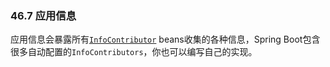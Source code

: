 ### 46.7 应用信息
应用信息会暴露所有[`InfoContributor`](https://github.com/spring-projects/spring-boot/tree/v1.4.1.RELEASE/spring-boot-actuator/src/main/java/org/springframework/boot/actuate/info/InfoContributor.java) beans收集的各种信息，Spring Boot包含很多自动配置的`InfoContributors`，你也可以编写自己的实现。
